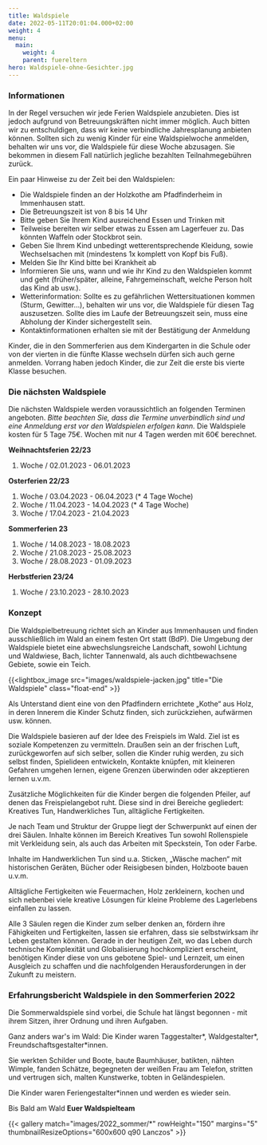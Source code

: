 ```yaml
---
title: Waldspiele
date: 2022-05-11T20:01:04.000+02:00
weight: 4
menu:
  main:
    weight: 4
    parent: fuereltern
hero: Waldspiele-ohne-Gesichter.jpg
---
```


### Informationen

In der Regel versuchen wir jede Ferien Waldspiele anzubieten. Dies ist jedoch aufgrund von Betreuungskräften nicht immer möglich. Auch bitten wir zu entschuldigen, dass wir keine verbindliche Jahresplanung anbieten können. Sollten sich zu wenig Kinder für eine Waldspielwoche anmelden, behalten wir uns vor, die Waldspiele für diese Woche abzusagen. Sie bekommen in diesem Fall natürlich jegliche bezahlten Teilnahmegebühren zurück.

Ein paar Hinweise zu der Zeit bei den Waldspielen:

- Die Waldspiele finden an der Holzkothe am Pfadfinderheim in Immenhausen statt.
- Die Betreuungszeit ist von 8 bis 14 Uhr
- Bitte geben Sie Ihrem Kind ausreichend Essen und Trinken mit
- Teilweise bereiten wir selber etwas zu Essen am Lagerfeuer zu. Das könnten Waffeln oder Stockbrot sein.
- Geben Sie Ihrem Kind unbedingt wetterentsprechende Kleidung, sowie Wechselsachen mit (mindestens 1x komplett von Kopf bis Fuß).
- Melden Sie Ihr Kind bitte bei Krankheit ab
- Informieren Sie uns, wann und wie ihr Kind zu den Waldspielen kommt und geht (früher/später, alleine, Fahrgemeinschaft, welche Person holt das Kind ab usw.).
- Wetterinformation: Sollte es zu gefährlichen Wettersituationen kommen (Sturm, Gewitter…), behalten wir uns vor, die Waldspiele für diesen Tag auszusetzen. Sollte dies im Laufe der Betreuungszeit sein, muss eine Abholung der Kinder sichergestellt sein.
- Kontaktinformationen erhalten sie mit der Bestätigung der Anmeldung

Kinder, die in den Sommerferien aus dem Kindergarten in die Schule oder von der vierten in die fünfte Klasse wechseln dürfen sich auch gerne anmelden. Vorrang haben jedoch Kinder, die zur Zeit die erste bis vierte Klasse besuchen.

### Die nächsten Waldspiele

Die nächsten Waldspiele werden voraussichtlich an folgenden Terminen angeboten. _Bitte beachten Sie, dass die Termine unverbindlich sind und eine Anmeldung erst vor den Waldspielen erfolgen kann._ Die Waldspiele kosten für 5 Tage 75€. Wochen mit nur 4 Tagen werden mit 60€ berechnet.

**Weihnachtsferien 22/23**

1. Woche / 02.01.2023 - 06.01.2023

**Osterferien 22/23**

1. Woche / 03.04.2023 - 06.04.2023 (\* 4 Tage Woche)
2. Woche / 11.04.2023 - 14.04.2023 (\* 4 Tage Woche)
3. Woche / 17.04.2023 - 21.04.2023

**Sommerferien 23**

1. Woche / 14.08.2023 - 18.08.2023
2. Woche / 21.08.2023 - 25.08.2023
3. Woche / 28.08.2023 - 01.09.2023

**Herbstferien 23/24**

1. Woche / 23.10.2023 - 28.10.2023

### Konzept

Die Waldspielbetreuung richtet sich an Kinder aus Immenhausen und finden ausschließlich im Wald
an einem festen Ort statt (BdP). Die Umgebung der Waldspiele bietet eine abwechslungsreiche
Landschaft, sowohl Lichtung und Waldwiese, Bach, lichter Tannenwald, als auch dichtbewachsene
Gebiete, sowie ein Teich.

{{<lightbox_image src="images/waldspiele-jacken.jpg" title="Die Waldspiele" class="float-end" >}}

Als Unterstand dient eine von den Pfadfindern errichtete „Kothe“ aus Holz, in deren Innerem die
Kinder Schutz finden, sich zurückziehen, aufwärmen usw. können.

Die Waldspiele basieren auf der Idee des Freispiels im Wald. Ziel ist es soziale Kompetenzen zu
vermitteln. Draußen sein an der frischen Luft, zurückgeworfen auf sich selber, sollen die Kinder ruhig
werden, zu sich selbst finden, Spielideen entwickeln, Kontakte knüpfen, mit kleineren Gefahren
umgehen lernen, eigene Grenzen überwinden oder akzeptieren lernen u.v.m.

Zusätzliche Möglichkeiten für die Kinder bergen die folgenden Pfeiler, auf denen das Freispielangebot
ruht. Diese sind in drei Bereiche gegliedert: Kreatives Tun, Handwerkliches Tun, alltägliche
Fertigkeiten.

Je nach Team und Struktur der Gruppe liegt der Schwerpunkt auf einen der drei Säulen. Inhalte
können im Bereich Kreatives Tun sowohl Rollenspiele mit Verkleidung sein, als auch das Arbeiten mit
Speckstein, Ton oder Farbe.

Inhalte im Handwerklichen Tun sind u.a. Sticken, „Wäsche machen“ mit historischen Geräten, Bücher
oder Reisigbesen binden, Holzboote bauen u.v.m.

Alltägliche Fertigkeiten wie Feuermachen, Holz zerkleinern, kochen und sich nebenbei viele kreative
Lösungen für kleine Probleme des Lagerlebens einfallen zu lassen.

Alle 3 Säulen regen die Kinder zum selber denken an, fördern ihre Fähigkeiten und Fertigkeiten,
lassen sie erfahren, dass sie selbstwirksam ihr Leben gestalten können. Gerade in der heutigen Zeit,
wo das Leben durch technische Komplexität und Globalisierung hochkompliziert erscheint, benötigen
Kinder diese von uns gebotene Spiel- und Lernzeit, um einen Ausgleich zu schaffen und die
nachfolgenden Herausforderungen in der Zukunft zu meistern.

### Erfahrungsbericht Waldspiele in den Sommerferien 2022

Die Sommerwaldspiele sind vorbei, die Schule hat längst begonnen - mit ihrem Sitzen, ihrer Ordnung und ihren Aufgaben.

Ganz anders war's im Wald: Die Kinder waren Taggestalter*, Waldgestalter*, Freundschaftsgestalter\*innen.

Sie werkten Schilder und Boote, baute Baumhäuser, batikten, nähten Wimple, fanden Schätze, begegneten der weißen Frau am Telefon, stritten und vertrugen sich, malten Kunstwerke, tobten in Geländespielen.

Die Kinder waren Feriengestalter\*innen und werden es wieder sein.

Bis Bald am Wald
**Euer Waldspielteam**

{{< gallery match="images/2022_sommer/*" rowHeight="150" margins="5" thumbnailResizeOptions="600x600 q90 Lanczos" >}}
